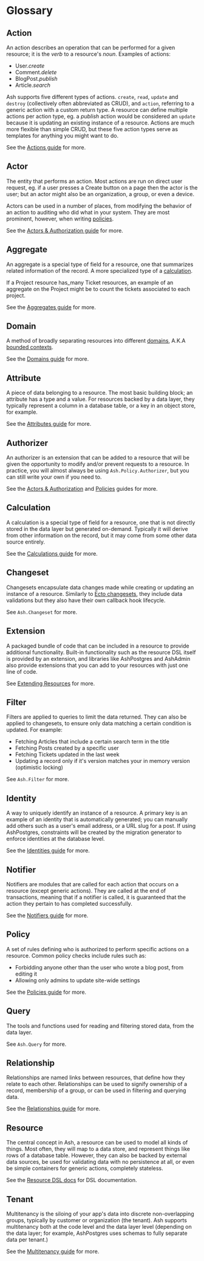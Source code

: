 # Glossary

## Action

An action describes an operation that can be performed for a given resource; it is the _verb_ to a resource's _noun_. Examples of actions:

- User._create_
- Comment._delete_
- BlogPost._publish_
- Article._search_

Ash supports five different types of actions. `create`, `read`, `update` and `destroy` (collectively often abbreviated as CRUD), and `action`, referring to a generic action with a custom return type. A resource can define multiple actions per action type, eg. a _publish_ action would be considered an `update` because it is updating an existing instance of a resource. Actions are much more flexible than simple CRUD, but these five action types serve as templates for anything you might want to do.

See the [Actions guide](/documentation/topics/actions/actions.md) for more.

## Actor

The entity that performs an action. Most actions are run on direct user request, eg. if a user presses a Create button on a page then the actor is the user; but an actor might also be an organization, a group, or even a device.

Actors can be used in a number of places, from modifying the behavior of an action to auditing who did what in your system. They are most prominent, however, when writing [policies](#policy).

See the [Actors & Authorization guide](/documentation/topics/security/actors-and-authorization.md) for more.

## Aggregate

An aggregate is a special type of field for a resource, one that summarizes related information of the record. A more specialized type of a [calculation](#calculation).

If a Project resource has_many Ticket resources, an example of an aggregate on the Project might be to count the tickets associated to each project.

See the [Aggregates guide](/documentation/topics/resources/aggregates.md) for more.

## Domain

A method of broadly separating resources into different [domains](<https://en.wikipedia.org/wiki/Domain_(software_engineering)>), A.K.A [bounded contexts](https://martinfowler.com/bliki/BoundedContext.html).

See the [Domains guide](/documentation/topics/domains.md) for more.

## Attribute

A piece of data belonging to a resource. The most basic building block; an attribute has a type and a value. For resources backed by a data layer, they typically represent a column in a database table, or a key in an object store, for example.

See the [Attributes guide](/documentation/topics/resources/attributes.md) for more.

## Authorizer

An authorizer is an extension that can be added to a resource that will be given the opportunity to modify and/or prevent requests to a resource. In practice, you will almost always be using `Ash.Policy.Authorizer`, but you can still write your own if you need to.

See the [Actors & Authorization](documentation/topics/security/actors-and-authorization.md) and [Policies](documentation/topics/security/policies.md) guides for more.

## Calculation

A calculation is a special type of field for a resource, one that is not directly stored in the data layer but generated on-demand. Typically it will derive from other information on the record, but it may come from some other data source entirely.

See the [Calculations guide](/documentation/topics/resources/calculations.md) for more.

## Changeset

Changesets encapsulate data changes made while creating or updating an instance of a resource. Similarly to [Ecto changesets](https://hexdocs.pm/ecto/Ecto.Changeset.html), they include data validations but they also have their own callback hook lifecycle.

See `Ash.Changeset` for more.

## Extension

A packaged bundle of code that can be included in a resource to provide additional functionality. Built-in functionality such as the resource DSL itself is provided by an extension, and libraries like AshPostgres and AshAdmin also provide extensions that you can add to your resources with just one line of code.

See [Extending Resources](/documentation/topics/extending-resources.md) for more.

## Filter

Filters are applied to queries to limit the data returned. They can also be applied to changesets, to ensure only data matching a certain condition is updated. For example:

- Fetching Articles that include a certain search term in the title
- Fetching Posts created by a specific user
- Fetching Tickets updated in the last week
- Updating a record only if it's version matches your in memory version (optimistic locking)

See `Ash.Filter` for more.

## Identity

A way to uniquely identify an instance of a resource. A primary key is an example of an identity that is automatically generated; you can manually add others such as a user's email address, or a URL slug for a post. If using AshPostgres, constraints will be created by the migration generator to enforce identities at the database level.

See the [Identities guide](/documentation/topics/resources/identities.md) for more.

## Notifier

Notifiers are modules that are called for each action that occurs on a resource (except generic actions). They are called at the end of transactions, meaning that if a notifier is called, it is guaranteed that the action they pertain to has completed successfully.

See the [Notifiers guide](/documentation/topics/notifiers.md) for more.

## Policy

A set of rules defining who is authorized to perform specific actions on a resource. Common policy checks include rules such as:

- Forbidding anyone other than the user who wrote a blog post, from editing it
- Allowing only admins to update site-wide settings

See the [Policies guide](/documentation/topics/security/policies.md) for more.

## Query

The tools and functions used for reading and filtering stored data, from the data layer.

See `Ash.Query` for more.

## Relationship

Relationships are named links between resources, that define how they relate to each other. Relationships can be used to signify ownership of a record, membership of a group, or can be used in filtering and querying data.

See the [Relationships guide](/documentation/topics/relationships.md) for more.

## Resource

The central concept in Ash, a resource can be used to model all kinds of things. Most often, they will map to a data store, and represent things like rows of a database table. However, they can also be backed by external data sources, be used for validating data with no persistence at all, or even be simple containers for generic actions, completely stateless.

See the [Resource DSL docs](dsl-ash-resource.html) for DSL documentation.

## Tenant

Multitenancy is the siloing of your app's data into discrete non-overlapping groups, typically by customer or organization (the tenant). Ash supports multitenancy both at the code level and the data layer level (depending on the data layer; for example, AshPostgres uses schemas to fully separate data per tenant.)

See the [Multitenancy guide](/documentation/topics/multitenancy.md) for more.
